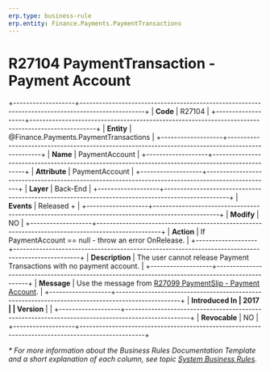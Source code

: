 ```yaml
---
erp.type: business-rule
erp.entity: Finance.Payments.PaymentTransactions
---
```


# R27104 PaymentTransaction - Payment Account
+-------------------+--------------------------------------------------------------------------------------------------+
| **Code**          | R27104                                                                                           |
+-------------------+--------------------------------------------------------------------------------------------------+
| **Entity**        | @Finance.Payments.PaymentTransactions                                                            |
+-------------------+--------------------------------------------------------------------------------------------------+
| **Name**          | PaymentAccount                                                                                   |
+-------------------+--------------------------------------------------------------------------------------------------+
| **Attribute**     | PaymentAccount                                                                                   |
+-------------------+--------------------------------------------------------------------------------------------------+
| **Layer**         | Back-End                                                                                         |
+-------------------+--------------------------------------------------------------------------------------------------+
| **Events**        | Released +                                                                                       |
+-------------------+--------------------------------------------------------------------------------------------------+
| **Modify**        | NO                                                                                               |
+-------------------+--------------------------------------------------------------------------------------------------+
| **Action**        | If PaymentAccount == null - throw an error OnRelease.                                            |
+-------------------+--------------------------------------------------------------------------------------------------+
| **Description**   | The user cannot release Payment Transactions with no payment account.                            |
+-------------------+--------------------------------------------------------------------------------------------------+
| **Message**       | Use the message from [R27099 PaymentSlip - Payment Account](R27099.md).                          |
+-------------------+--------------------------------------------------------------------------------------------------+
| **Introduced In   | 2017                                                                                             |
| Version**         |                                                                                                  |
+-------------------+--------------------------------------------------------------------------------------------------+
| **Revocable**     | NO                                                                                               |
+-------------------+--------------------------------------------------------------------------------------------------+

*\* For more information about the Business Rules Documentation Template and a short explanation of each column, see
topic [System Business Rules](../templates/template-description-system-business-rules.md).*
